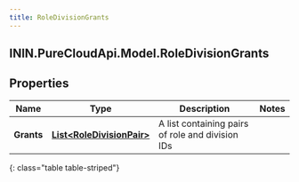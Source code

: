 ```yaml
---
title: RoleDivisionGrants
---
```

## ININ.PureCloudApi.Model.RoleDivisionGrants

## Properties

|Name | Type | Description | Notes|
|------------ | ------------- | ------------- | -------------|
| **Grants** | [**List&lt;RoleDivisionPair&gt;**](RoleDivisionPair.html) | A list containing pairs of role and division IDs | |
{: class="table table-striped"}



